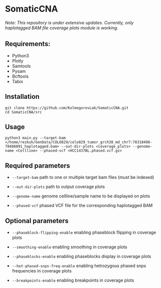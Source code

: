 # SomaticCNA

###### Note: This repository is under extensive updates. Currently, only haplotagged BAM file coverage plots module is working.

## Requirements:
* Python3
* Plotly
* Samtools
* Pysam
* Bcftools
* Tabix

## Installation
```
git clone https://github.com/KolmogorovLab/SomaticCNA.git
cd SomaticCNA/src
```

## Usage
```
python3 main.py --target-bam </home/rezkuh/GenData/COLO829/colo829_tumor_grch38_md_chr7:78318498-78486891_haplotagged.bam> --out-dir-plots <coverage_plots> --genome-name <Cellline> --phased-vcf <HCC1437BL.phased.vcf.gz>
```

## Required parameters

* `--target-bam` path to one or multiple target bam files (must be indexed)
  
* `--out-dir-plots` path to output coverage plots

* `--genome-name` genome cellline/sample name to be displayed on plots

* `--phased-vcf` phased VCF file for the corresponding haplotagged BAM
  
## Optional parameters
  
* `--phaseblock-flipping-enable` enabling phaseblock flipping in coverage plots
  
* `--smoothing-enable` enabling smoothing in coverage plots

* `--phaseblocks-enable` enabling phaseblocks display in coverage plots

* `--het-phased-snps-freq-enable` enabling hetrozygous phased snps frequencies in coverage plots

* `--breakpoints-enable` enabling breakpoints in coverage plots
  
